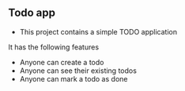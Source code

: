 ## Todo app
- This project contains a simple TODO application

It has the following features
- Anyone can create a todo
- Anyone can see their existing todos
- Anyone can mark a todo as done